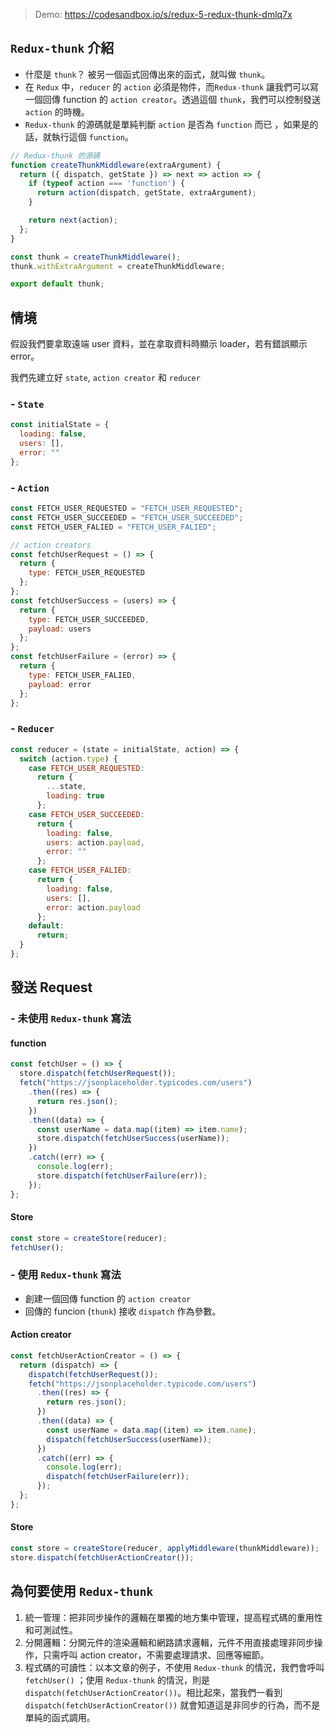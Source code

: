 > Demo: https://codesandbox.io/s/redux-5-redux-thunk-dmlq7x

## `Redux-thunk` 介紹

- 什麼是 `thunk`？
  被另一個函式回傳出來的函式，就叫做 `thunk`。
- 在 `Redux` 中，`reducer` 的 `action` 必須是物件，而`Redux-thunk` 讓我們可以寫一個回傳 function 的 `action creator`。透過這個 `thunk`，我們可以控制發送 `action` 的時機。
- `Redux-thunk` 的源碼就是單純判斷 `action` 是否為 `function` 而已 ，如果是的話，就執行這個 `function`。

```javascript
// Redux-thunk 的源碼
function createThunkMiddleware(extraArgument) {
  return ({ dispatch, getState }) => next => action => {
    if (typeof action === 'function') {
      return action(dispatch, getState, extraArgument);
    }

    return next(action);
  };
}

const thunk = createThunkMiddleware();
thunk.withExtraArgument = createThunkMiddleware;

export default thunk;
```

## 情境

假設我們要拿取遠端 user 資料，並在拿取資料時顯示 loader，若有錯誤顯示 error。

我們先建立好 `state`, `action creator` 和 `reducer`

### - `State`

```javascript
const initialState = {
  loading: false,
  users: [],
  error: ""
};
```

### - `Action`

```javascript
const FETCH_USER_REQUESTED = "FETCH_USER_REQUESTED";
const FETCH_USER_SUCCEEDED = "FETCH_USER_SUCCEEDED";
const FETCH_USER_FALIED = "FETCH_USER_FALIED";

// action creators
const fetchUserRequest = () => {
  return {
    type: FETCH_USER_REQUESTED
  };
};
const fetchUserSuccess = (users) => {
  return {
    type: FETCH_USER_SUCCEEDED,
    payload: users
  };
};
const fetchUserFailure = (error) => {
  return {
    type: FETCH_USER_FALIED,
    payload: error
  };
};
```

### - `Reducer`

```javascript
const reducer = (state = initialState, action) => {
  switch (action.type) {
    case FETCH_USER_REQUESTED:
      return {
        ...state,
        loading: true
      };
    case FETCH_USER_SUCCEEDED:
      return {
        loading: false,
        users: action.payload,
        error: ""
      };
    case FETCH_USER_FALIED:
      return {
        loading: false,
        users: [],
        error: action.payload
      };
    default:
      return;
  }
};
```

## 發送 Request

### - 未使用 `Redux-thunk` 寫法

#### function

```javascript
const fetchUser = () => {
  store.dispatch(fetchUserRequest());
  fetch("https://jsonplaceholder.typicodes.com/users")
    .then((res) => {
      return res.json();
    })
    .then((data) => {
      const userName = data.map((item) => item.name);
      store.dispatch(fetchUserSuccess(userName));
    })
    .catch((err) => {
      console.log(err);
      store.dispatch(fetchUserFailure(err));
    });
};
```

#### Store

```javascript
const store = createStore(reducer);
fetchUser();
```

### - 使用 `Redux-thunk` 寫法

- 創建一個回傳 function 的 `action creator`
- 回傳的 funcion (`thunk`) 接收 `dispatch` 作為參數。

#### Action creator

```javascript
const fetchUserActionCreator = () => {
  return (dispatch) => {
    dispatch(fetchUserRequest());
    fetch("https://jsonplaceholder.typicode.com/users")
      .then((res) => {
        return res.json();
      })
      .then((data) => {
        const userName = data.map((item) => item.name);
        dispatch(fetchUserSuccess(userName));
      })
      .catch((err) => {
        console.log(err);
        dispatch(fetchUserFailure(err));
      });
  };
};
```

#### Store

```javascript
const store = createStore(reducer, applyMiddleware(thunkMiddleware));
store.dispatch(fetchUserActionCreator());
```

## 為何要使用 `Redux-thunk`

1. 統一管理：把非同步操作的邏輯在單獨的地方集中管理，提高程式碼的重用性和可測試性。
2. 分開邏輯：分開元件的渲染邏輯和網路請求邏輯，元件不用直接處理非同步操作，只需呼叫 action creator，不需要處理請求、回應等細節。
3. 程式碼的可讀性：以本文章的例子，不使用 `Redux-thunk` 的情況，我們會呼叫 `fetchUser()` ；使用 `Redux-thunk` 的情況，則是 `dispatch(fetchUserActionCreator())`。相比起來，當我們一看到 `dispatch(fetchUserActionCreator())` 就會知道這是非同步的行為，而不是單純的函式調用。
